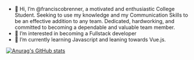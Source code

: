 - 👋 Hi, I’m @franciscobrenner, a motivated and enthusiastic College Student. Seeking to use
my knowledge and my Communication Skills to be an effective addition to any team. Dedicated,
hardworking, and committed to becoming a dependable and valuable team member. 
- 👀 I’m interested in becoming a Fullstack developer
- 🌱 I’m currently learning Javascript and leaning towards Vue.js.

[![Anurag's GitHub stats](https://github-readme-stats.vercel.app/apifranciscobrenner=anuraghazra)](https://github.com/anuraghazra/github-readme-stats)

<!---
franciscobrenner/franciscobrenner is a ✨ special ✨ repository because its `README.md` (this file) appears on your GitHub profile.
You can click the Preview link to take a look at your changes.
--->
